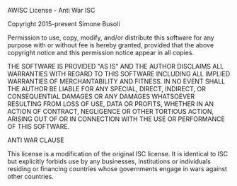 AWISC License - Anti War ISC

Copyright 2015-present Simone Busoli

Permission to use, copy, modify, and/or distribute this software for any purpose with or without fee is hereby granted, provided that the above copyright notice and this permission notice appear in all copies.

THE SOFTWARE IS PROVIDED "AS IS" AND THE AUTHOR DISCLAIMS ALL WARRANTIES WITH REGARD TO THIS SOFTWARE INCLUDING ALL IMPLIED WARRANTIES OF MERCHANTABILITY AND FITNESS. IN NO EVENT SHALL THE AUTHOR BE LIABLE FOR ANY SPECIAL, DIRECT, INDIRECT, OR CONSEQUENTIAL DAMAGES OR ANY DAMAGES WHATSOEVER RESULTING FROM LOSS OF USE, DATA OR PROFITS, WHETHER IN AN ACTION OF CONTRACT, NEGLIGENCE OR OTHER TORTIOUS ACTION, ARISING OUT OF OR IN CONNECTION WITH THE USE OR PERFORMANCE OF THIS SOFTWARE.

ANTI WAR CLAUSE

This license is a modification of the original ISC license. It is identical to ISC but explicitly forbids use by any businesses, institutions or individuals residing or financing countries whose governments engage in wars against other countries.
